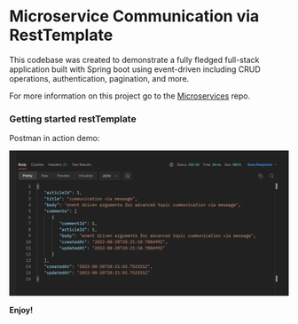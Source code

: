# Microservice Communication via RestTemplate




This codebase was created to demonstrate a fully fledged full-stack application built with Spring boot using event-driven including CRUD operations, authentication, pagination, and more.

For more information on this project go to the [Microservices](https://github.com/canguejamba/microservices) repo.



### Getting started restTemplate

Postman in action demo:

![](/resources/postman_in_action.png)



**Enjoy!**

